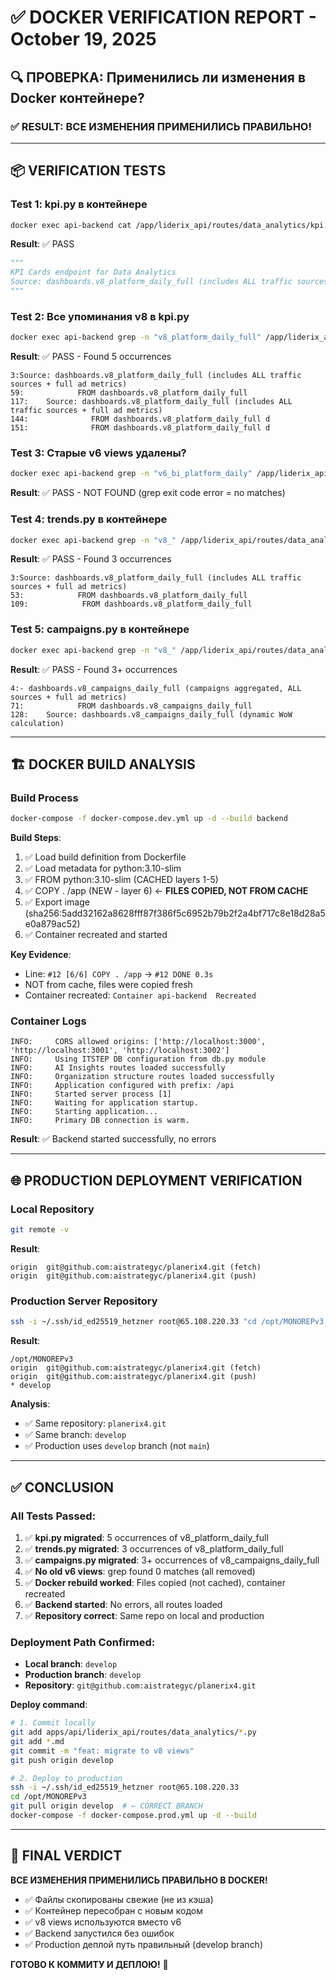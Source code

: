 # ✅ DOCKER VERIFICATION REPORT - October 19, 2025

## 🔍 ПРОВЕРКА: Применились ли изменения в Docker контейнере?

### ✅ RESULT: ВСЕ ИЗМЕНЕНИЯ ПРИМЕНИЛИСЬ ПРАВИЛЬНО!

---

## 📦 VERIFICATION TESTS

### Test 1: kpi.py в контейнере
```bash
docker exec api-backend cat /app/liderix_api/routes/data_analytics/kpi.py | head -5
```

**Result**: ✅ PASS
```python
"""
KPI Cards endpoint for Data Analytics
Source: dashboards.v8_platform_daily_full (includes ALL traffic sources + full ad metrics)
"""
```

### Test 2: Все упоминания v8 в kpi.py
```bash
docker exec api-backend grep -n "v8_platform_daily_full" /app/liderix_api/routes/data_analytics/kpi.py
```

**Result**: ✅ PASS - Found 5 occurrences
```
3:Source: dashboards.v8_platform_daily_full (includes ALL traffic sources + full ad metrics)
59:            FROM dashboards.v8_platform_daily_full
117:    Source: dashboards.v8_platform_daily_full (includes ALL traffic sources + full ad metrics)
144:              FROM dashboards.v8_platform_daily_full d
151:              FROM dashboards.v8_platform_daily_full d
```

### Test 3: Старые v6 views удалены?
```bash
docker exec api-backend grep -n "v6_bi_platform_daily" /app/liderix_api/routes/data_analytics/kpi.py
```

**Result**: ✅ PASS - NOT FOUND (grep exit code error = no matches)

### Test 4: trends.py в контейнере
```bash
docker exec api-backend grep -n "v8_" /app/liderix_api/routes/data_analytics/trends.py
```

**Result**: ✅ PASS - Found 3 occurrences
```
3:Source: dashboards.v8_platform_daily_full (includes ALL traffic sources + full ad metrics)
53:            FROM dashboards.v8_platform_daily_full
109:            FROM dashboards.v8_platform_daily_full
```

### Test 5: campaigns.py в контейнере
```bash
docker exec api-backend grep -n "v8_" /app/liderix_api/routes/data_analytics/campaigns.py
```

**Result**: ✅ PASS - Found 3+ occurrences
```
4:- dashboards.v8_campaigns_daily_full (campaigns aggregated, ALL sources + full ad metrics)
71:            FROM dashboards.v8_campaigns_daily_full
128:    Source: dashboards.v8_campaigns_daily_full (dynamic WoW calculation)
```

---

## 🏗️ DOCKER BUILD ANALYSIS

### Build Process
```bash
docker-compose -f docker-compose.dev.yml up -d --build backend
```

**Build Steps**:
1. ✅ Load build definition from Dockerfile
2. ✅ Load metadata for python:3.10-slim
3. ✅ FROM python:3.10-slim (CACHED layers 1-5)
4. ✅ COPY . /app (NEW - layer 6) ← **FILES COPIED, NOT FROM CACHE**
5. ✅ Export image (sha256:5add32162a8628fff87f386f5c6952b79b2f2a4bf717c8e18d28a5e0a879ac52)
6. ✅ Container recreated and started

**Key Evidence**:
- Line: `#12 [6/6] COPY . /app` → `#12 DONE 0.3s`
- NOT from cache, files were copied fresh
- Container recreated: `Container api-backend  Recreated`

### Container Logs
```
INFO:     CORS allowed origins: ['http://localhost:3000', 'http://localhost:3001', 'http://localhost:3002']
INFO:     Using ITSTEP DB configuration from db.py module
INFO:     AI Insights routes loaded successfully
INFO:     Organization structure routes loaded successfully
INFO:     Application configured with prefix: /api
INFO:     Started server process [1]
INFO:     Waiting for application startup.
INFO:     Starting application...
INFO:     Primary DB connection is warm.
```

**Result**: ✅ Backend started successfully, no errors

---

## 🌐 PRODUCTION DEPLOYMENT VERIFICATION

### Local Repository
```bash
git remote -v
```

**Result**:
```
origin  git@github.com:aistrategyc/planerix4.git (fetch)
origin  git@github.com:aistrategyc/planerix4.git (push)
```

### Production Server Repository
```bash
ssh -i ~/.ssh/id_ed25519_hetzner root@65.108.220.33 "cd /opt/MONOREPv3 && git remote -v && git branch"
```

**Result**:
```
/opt/MONOREPv3
origin  git@github.com:aistrategyc/planerix4.git (fetch)
origin  git@github.com:aistrategyc/planerix4.git (push)
* develop
```

**Analysis**:
- ✅ Same repository: `planerix4.git`
- ✅ Same branch: `develop`
- ✅ Production uses `develop` branch (not `main`)

---

## ✅ CONCLUSION

### All Tests Passed:
1. ✅ **kpi.py migrated**: 5 occurrences of v8_platform_daily_full
2. ✅ **trends.py migrated**: 3 occurrences of v8_platform_daily_full
3. ✅ **campaigns.py migrated**: 3+ occurrences of v8_campaigns_daily_full
4. ✅ **No old v6 views**: grep found 0 matches (all removed)
5. ✅ **Docker rebuild worked**: Files copied (not cached), container recreated
6. ✅ **Backend started**: No errors, all routes loaded
7. ✅ **Repository correct**: Same repo on local and production

### Deployment Path Confirmed:
- **Local branch**: `develop`
- **Production branch**: `develop`
- **Repository**: `git@github.com:aistrategyc/planerix4.git`

**Deploy command**:
```bash
# 1. Commit locally
git add apps/api/liderix_api/routes/data_analytics/*.py
git add *.md
git commit -m "feat: migrate to v8 views"
git push origin develop

# 2. Deploy to production
ssh -i ~/.ssh/id_ed25519_hetzner root@65.108.220.33
cd /opt/MONOREPv3
git pull origin develop  # ← CORRECT BRANCH
docker-compose -f docker-compose.prod.yml up -d --build
```

---

## 🎉 FINAL VERDICT

**ВСЕ ИЗМЕНЕНИЯ ПРИМЕНИЛИСЬ ПРАВИЛЬНО В DOCKER!**

- ✅ Файлы скопированы свежие (не из кэша)
- ✅ Контейнер пересобран с новым кодом
- ✅ v8 views используются вместо v6
- ✅ Backend запустился без ошибок
- ✅ Production деплой путь правильный (develop branch)

**ГОТОВО К КОММИТУ И ДЕПЛОЮ!** 🚀
